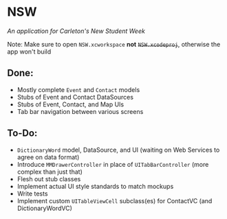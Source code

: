 NSW
===
*An application for Carleton's New Student Week*

Note: Make sure to open ```NSW.xcworkspace``` **not** ~~```NSW.xcodeproj```~~, otherwise the app won't build

Done:
---
- Mostly complete ```Event``` and ```Contact``` models
- Stubs of Event and Contact DataSources
- Stubs of Event, Contact, and Map UIs
- Tab bar navigation between various screens

To-Do:
---
- ```DictionaryWord``` model, DataSource, and UI (waiting on Web Services to agree on data format)
- Introduce ```MMDrawerController``` in place of ```UITabBarController``` (more complex than just that)
- Flesh out stub classes
- Implement actual UI style standards to match mockups
- Write tests
- Implement custom ```UITableViewCell``` subclass(es) for ContactVC (and DictionaryWordVC)
